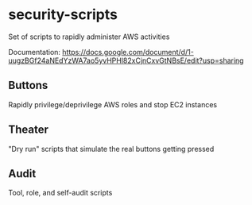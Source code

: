 # security-scripts
Set of scripts to rapidly administer AWS activities

Documentation: https://docs.google.com/document/d/1-uugzBGf24aNEdYzWA7ao5yvHPHl82xCjnCxvGtNBsE/edit?usp=sharing

## Buttons
Rapidly privilege/deprivilege AWS roles and stop EC2 instances

## Theater
"Dry run" scripts that simulate the real buttons getting pressed

## Audit
Tool, role, and self-audit scripts
